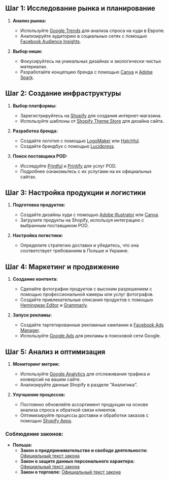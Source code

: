 ## Шаг 1: Исследование рынка и планирование

1. **Анализ рынка:**
   - Используйте [Google Trends](https://trends.google.com) для анализа спроса на худи в Европе.
   - Анализируйте аудиторию в социальных сетях с помощью [Facebook Audience Insights](https://www.facebook.com/business/insights/tools/audience-insights).

2. **Выбор ниши:**
   - Фокусируйтесь на уникальных дизайнах и экологически чистых материалах.
   - Разработайте концепцию бренда с помощью [Canva](https://www.canva.com) и [Adobe Spark](https://spark.adobe.com).

## Шаг 2: Создание инфраструктуры

1. **Выбор платформы:**
   - Зарегистрируйтесь на [Shopify](https://www.shopify.com) для создания интернет-магазина.
   - Используйте шаблоны от [Shopify Theme Store](https://themes.shopify.com) для дизайна сайта.

2. **Разработка бренда:**
   - Создайте логотип с помощью [LogoMaker](https://www.logomaker.com) или [Hatchful](https://hatchful.shopify.com).
   - Создайте брендбук с помощью [Lucidpress](https://www.lucidpress.com).

3. **Поиск поставщика POD:**
   - Исследуйте [Printful](https://www.printful.com) и [Printify](https://printify.com) для услуг POD.
   - Подробнее ознакомьтесь с их услугами на их официальных сайтах.

## Шаг 3: Настройка продукции и логистики

1. **Подготовка продуктов:**
   - Создайте дизайны худи с помощью [Adobe Illustrator](https://www.adobe.com/products/illustrator.html) или [Canva](https://www.canva.com).
   - Загрузите продукты на Shopify, используя интеграцию с выбранным поставщиком POD.

2. **Настройка логистики:**
   - Определите стратегию доставки и убедитесь, что она соответствует требованиям в Польше и Украине.

## Шаг 4: Маркетинг и продвижение

1. **Создание контента:**
   - Сделайте фотографии продуктов с высоким разрешением с помощью профессиональной камеры или услуг фотографов.
   - Создайте привлекательные описания продуктов с помощью [Hemingway Editor](http://www.hemingwayapp.com) и [Grammarly](https://www.grammarly.com).

2. **Запуск рекламы:**
   - Создайте таргетированные рекламные кампании в [Facebook Ads Manager](https://www.facebook.com/business/ads).
   - Используйте [Google Ads](https://ads.google.com) для рекламы в поисковой сети Google.

## Шаг 5: Анализ и оптимизация

1. **Мониторинг метрик:**
   - Используйте [Google Analytics](https://analytics.google.com) для отслеживания трафика и конверсий на вашем сайте.
   - Анализируйте данные Shopify в разделе "Аналитика".

2. **Улучшение процессов:**
   - Постоянно обновляйте ассортимент продукции на основе анализа спроса и обратной связи клиентов.
   - Оптимизируйте процессы доставки и обработки заказов с помощью [Shopify Apps](https://apps.shopify.com).

### Соблюдение законов:

- **Польша:**
  - **Закон о предпринимательстве и свободе деятельности:** [Официальный текст закона](https://isap.sejm.gov.pl/isap.nsf/DocDetails.xsp?id=WDU20190002110)
  - **Закон о защите данных персонального характера:** [Официальный текст закона](http://www.legislationline.org/download/action/download/id/1801/file/Poland_Law_on_the_Protection_of_Personal_Data_amended_2018_ru.pdf)
  - **Закон о торговле:** [Официальный текст закона](https://isap.sejm.gov.pl/isap.nsf/DocDetails.xsp?id=WDU20180002393)
